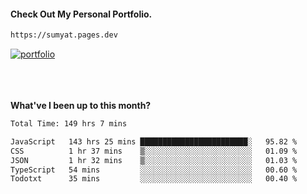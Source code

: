 #### Check Out My Personal Portfolio.
````bash
https://sumyat.pages.dev
````

<a href='https://sumyat.pages.dev/'>
    <img src='https://user-images.githubusercontent.com/108873224/211860821-15c31441-8db7-4fb7-8537-28a0c11e9408.png' alt='portfolio' align='center' />
</a>


<br />
<br />


<br />
<br />

**What've I been up to this month?**

<!--START_SECTION:waka-->

```txt
Total Time: 149 hrs 7 mins

JavaScript   143 hrs 25 mins ████████████████████████░   95.82 %
CSS          1 hr 37 mins    ▒░░░░░░░░░░░░░░░░░░░░░░░░   01.09 %
JSON         1 hr 32 mins    ▒░░░░░░░░░░░░░░░░░░░░░░░░   01.03 %
TypeScript   54 mins         ░░░░░░░░░░░░░░░░░░░░░░░░░   00.60 %
Todotxt      35 mins         ░░░░░░░░░░░░░░░░░░░░░░░░░   00.40 %
```

<!--END_SECTION:waka-->




